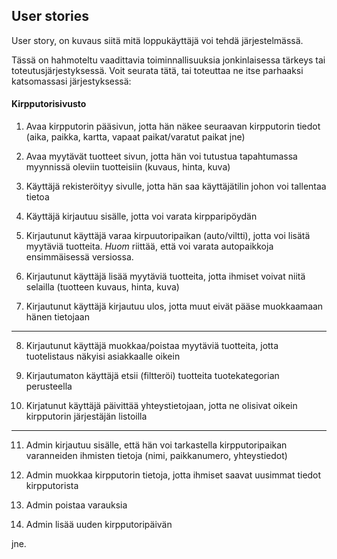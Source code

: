 ## User stories

User story, on kuvaus siitä mitä loppukäyttäjä voi tehdä järjestelmässä.

Tässä on hahmoteltu vaadittavia toiminnallisuuksia jonkinlaisessa tärkeys tai toteutusjärjestyksessä. Voit seurata tätä, tai toteuttaa ne itse parhaaksi katsomassasi järjestyksessä:

#### Kirpputorisivusto

1. Avaa kirpputorin pääsivun, jotta hän näkee seuraavan kirpputorin tiedot (aika, paikka, kartta, vapaat paikat/varatut paikat jne)

2. Avaa myytävät tuotteet sivun, jotta hän voi tutustua tapahtumassa myynnissä oleviin tuotteisiin (kuvaus, hinta, kuva)

3. Käyttäjä rekisteröityy sivulle, jotta hän saa käyttäjätilin johon voi tallentaa tietoa

4. Käyttäjä kirjautuu sisälle, jotta voi varata kirpparipöydän

5. Kirjautunut käyttäjä varaa kirpuutoripaikan (auto/viltti), jotta voi lisätä myytäviä tuotteita. *Huom* riittää, että voi varata autopaikkoja ensimmäisessä versiossa.

6. Kirjautunut käyttäjä lisää myytäviä tuotteita, jotta ihmiset voivat niitä selailla (tuotteen kuvaus, hinta, kuva)

7. Kirjautunut käyttäjä kirjautuu ulos, jotta muut eivät pääse muokkaamaan hänen tietojaan

---

8. Kirjautunut käyttäjä muokkaa/poistaa myytäviä tuotteita, jotta tuotelistaus näkyisi asiakkaalle oikein

9. Kirjautumaton käyttäjä etsii (filtteröi) tuotteita tuotekategorian perusteella

10. Kirjatunut käyttäjä päivittää yhteystietojaan, jotta ne olisivat oikein kirpputorin järjestäjän listoilla

--- 

11. Admin kirjautuu sisälle, että hän voi tarkastella kirpputoripaikan varanneiden ihmisten tietoja (nimi, paikkanumero, yhteystiedot)

12. Admin muokkaa kirpputorin tietoja, jotta ihmiset saavat uusimmat tiedot kirpputorista

13. Admin poistaa varauksia

14. Admin lisää uuden kirpputoripäivän

jne.